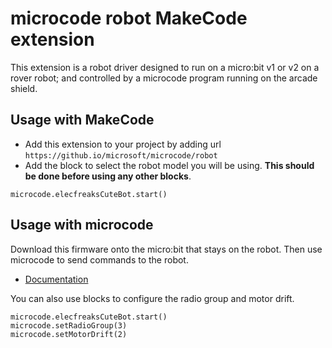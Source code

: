 # microcode robot MakeCode extension

This extension is a robot driver designed to run on a micro:bit v1 or v2 on a rover robot;
and controlled by a microcode program running on the arcade shield.

## Usage with MakeCode

-   Add this extension to your project by adding url `https://github.io/microsoft/microcode/robot`
-   Add the block to select the robot model you will be using. **This should be done before using any other blocks**.

```blocks
microcode.elecfreaksCuteBot.start()
```

## Usage with microcode

Download this firmware onto the micro:bit that stays on the robot. Then use microcode to send commands
to the robot.

-   [Documentation](https://microsoft.github.io/microcode/docs/robot)

You can also use blocks to configure the radio group and motor drift.

```blocks
microcode.elecfreaksCuteBot.start()
microcode.setRadioGroup(3)
microcode.setMotorDrift(2)
```
